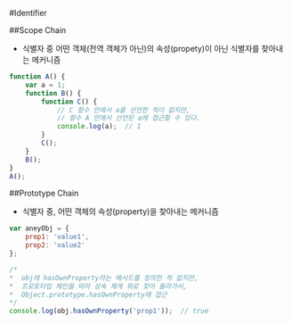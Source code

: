 #Identifier

##Scope Chain
 - 식별자 중 어떤 객체(전역 객체가 아닌)의 속성(propety)이 아닌 식별자를 찾아내는 메커니즘
```javascript
function A() {
    var a = 1;
    function B() {
        function C() {
            // C 함수 안에서 a를 선언한 적이 없지만,
            // 함수 A 안에서 선언된 a에 접근할 수 있다.
            console.log(a);  // 1
        }
        C();
    }
    B();
}
A();
```
##Prototype Chain
 - 식별자 중, 어떤 객체의 속성(property)을 찾아내는 메커니즘
```javascript
var aneyObj = {
    prop1: 'value1',
    prop2: 'value2'
};

/* 
*  obj에 hasOwnProperty라는 메서드를 정의한 적 없지만,
*  프로토타입 체인을 따라 상속 체계 위로 찾아 올라가서,
*  Object.prototype.hasOwnProperty에 접근
*/
console.log(obj.hasOwnProperty('prop1'));  // true
```

